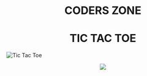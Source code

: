 <h1 align="center"> CODERS ZONE </h1>
<h1 align="center"> TIC TAC TOE </h1>

![Tic Tac Toe](.png)
<div align="center">
<img src="https://user-images.githubusercontent.com/73097560/115834477-dbab4500-a447-11eb-908a-139a6edaec5c.gif">
</div>

